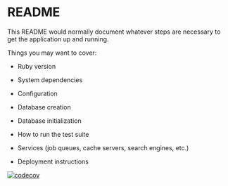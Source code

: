 # README

This README would normally document whatever steps are necessary to get the
application up and running.

Things you may want to cover:

* Ruby version

* System dependencies

* Configuration

* Database creation

* Database initialization

* How to run the test suite

* Services (job queues, cache servers, search engines, etc.)

* Deployment instructions


[![codecov](https://codecov.io/gh/koki1023/codecov-test/branch/master/graph/badge.svg?token=PABVUH2CHY)](https://app.codecov.io/gh/koki1023/codecov-test)
